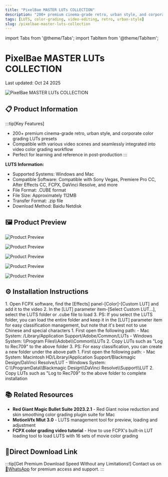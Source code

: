 ```yaml
---
title: "PixelBae MASTER LUTs COLLECTION"
description: "200+ premium cinema-grade retro, urban style, and corporate color grading LUTs presets for video post-production"
tags: [LUTS, color-grading, video-editing, retro, urban-style]
slug: /pixelbae-master-luts-collection
---
```


import Tabs from '@theme/Tabs';
import TabItem from '@theme/TabItem';

# PixelBae MASTER LUTs COLLECTION

Last updated: Oct 24 2025

![PixelBae MASTER LUTs COLLECTION](https://www.vfx123.com/wp-content/uploads/2025/10/1760609488-48293b12c86d24d.webp)

## 📋 Product Information

:::tip[Key Features]
- 200+ premium cinema-grade retro, urban style, and corporate color grading LUTs presets
- Compatible with various video scenes and seamlessly integrated into video color grading workflow
- Perfect for learning and reference in post-production
:::

**LUTS Information:**
- Supported Systems: Windows and Mac
- Compatible Software: Compatible with Sony Vegas, Premiere Pro CC, After Effects CC, FCPX, DaVinci Resolve, and more
- File Format: .CUBE format
- File Size: Approximately 112MB
- Transfer Format: .zip file
- Download Method: Baidu Netdisk

## 🖼️ Product Preview

![Product Preview](https://www.vfx123.com/wp-content/uploads/2025/08/1754122800-46bb6a7ec87a239.webp)

![Product Preview](https://www.vfx123.com/wp-content/uploads/2025/08/1754122810-d15d0ed206b88d2.webp)

![Product Preview](https://www.vfx123.com/wp-content/uploads/2025/08/1754122818-1f2c23d64abe855.webp)

![Product Preview](https://www.vfx123.com/wp-content/uploads/2025/08/1754122824-25dfb3b23a67d20.webp)

![Product Preview](https://www.vfx123.com/wp-content/uploads/2025/08/1754122833-6c0115faa1be45d.webp)

## ⚙️ Installation Instructions

<Tabs>
<TabItem value="fcpx" label="Final Cut Pro X">
  1. Open FCPX software, find the [Effects] panel-[Color]-[Custom LUT] and add it to the video
  2. In the [LUT] parameter item-[Select Custom LUT...], select the LUTS folder or .cube file to load
  3. PS: If you select the LUTS folder, you can load the entire folder and keep it in the [LUT] parameter item for easy classification management, but note that it's best not to use Chinese and special characters
</TabItem>
<TabItem value="premiere" label="Premiere Pro">
  1. First open the following path:
     - Mac System: /Library/Application Support/Adobe/Common/LUTs
     - Windows System: \\Program Files\\Adobe\\Common\\LUTs
  2. Copy LUTs such as "Log to Rec709" to the above folder
  3. PS: For easy classification, you can create a new folder under the above path
</TabItem>
<TabItem value="resolve" label="DaVinci Resolve">
  1. First open the following path:
     - Mac System: Macintosh HD/Library/Application Support/Blackmagic Design/DaVinci Resolve/LUT
     - Windows System: C:\\ProgramData\\Blackmagic Design\\DaVinci Resolve\\Support\\LUT
  2. Copy LUTs such as "Log to Rec709" to the above folder to complete installation
</TabItem>
</Tabs>

## 📚 Related Resources

- **Red Giant Magic Bullet Suite 2023.2.1** - Red Giant noise reduction and skin smoothing color grading plugin suite for Mac
- **MotionVfx Mlut 3.0** - LUTS management tool for preview, loading and adjustment
- **FCPX color grading video tutorial** - How to use FCPX's built-in LUT loading tool to load LUTS with 16 sets of movie color grading

## 🚀Direct Download Link

:::tip[Get Premium Download Speed Without any Limitations!]
Contact us on [💬WhatsApp](https://wa.me/+8613237610083) for premium  access and support.
:::
